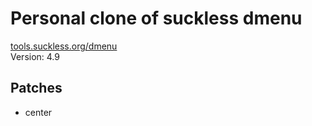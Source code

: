 # Personal clone of suckless dmenu
[tools.suckless.org/dmenu](https://tools.suckless.org/dmenu)<br/>
Version: 4.9

## Patches
* center
